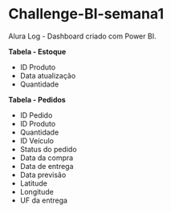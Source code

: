# Challenge-BI-semana1
Alura Log - Dashboard criado com Power BI.

**Tabela - Estoque**
- ID Produto  
- Data atualização  
- Quantidade

**Tabela - Pedidos**
- ID Pedido  
- ID Produto  
- Quantidade  
- ID Veículo  
- Status do pedido  
- Data da compra  
- Data de entrega  
- Data previsão  
- Latitude  
- Longitude  
- UF da entrega
